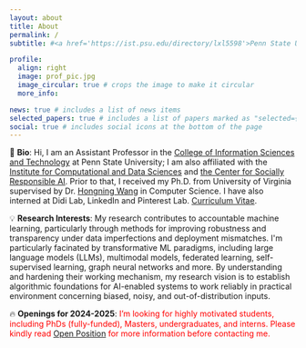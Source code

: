 ```yaml
---
layout: about
title: About
permalink: /
subtitle: #<a href='https://ist.psu.edu/directory/lxl5598'>Penn State University</a>

profile:
  align: right
  image: prof_pic.jpg
  image_circular: true # crops the image to make it circular
  more_info: 

news: true # includes a list of news items
selected_papers: true # includes a list of papers marked as "selected={true}"
social: true # includes social icons at the bottom of the page
---
```


:wave: **Bio**: Hi, I am an Assistant Professor in the [College of Information Sciences and Technology](https://ist.psu.edu/) at Penn State University; I am also affiliated with the [Institute for Computational and Data Sciences](https://www.icds.psu.edu/) and [the Center for Socially Responsible AI](https://ai.psu.edu/). Prior to that, I received my Ph.D. from University of Virginia supervised by Dr. [Hongning Wang](https://www.cs.virginia.edu/~hw5x/) in Computer Science. I have also interned at Didi Lab, LinkedIn and Pinterest Lab. [Curriculum Vitae](/assets/pdf/Lu_cv.pdf).

:bulb: **Research Interests**: My research contributes to accountable machine learning, particularly through methods for improving robustness and transparency under data imperfections and deployment mismatches. I'm particularly facinated by transformative ML paradigms, including large language models (LLMs), multimodal models, federated learning, self-supervised learning, graph neural networks and more. By understanding and hardening their working mechanism, my research vision is to establish algorithmic foundations for AI-enabled systems to work reliably in practical environment concerning biased, noisy, and out-of-distribution inputs. 

:fire: **Openings for 2024-2025**: <span style="color:red"> I’m looking for highly motivated students, including PhDs (fully-funded), Masters, undergraduates, and interns. Please kindly read [Open Position](/position) for more information before contacting me. </span>
